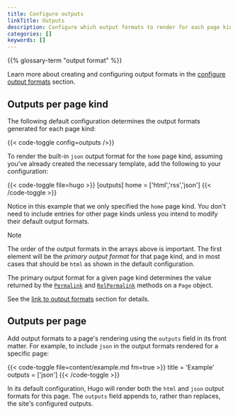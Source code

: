 ```yaml
---
title: Configure outputs
linkTitle: Outputs
description: Configure which output formats to render for each page kind.
categories: []
keywords: []
---
```


{{% glossary-term "output format" %}}

Learn more about creating and configuring output formats in the [configure output formats][] section.

## Outputs per page kind

The following default configuration determines the output formats generated for each page kind:

{{< code-toggle config=outputs />}}

To render the built-in `json` output format for the `home` page kind, assuming you've already created the necessary template, add the following to your configuration:

{{< code-toggle file=hugo >}}
[outputs]
home = ['html','rss','json']
{{< /code-toggle >}}

Notice in this example that we only specified the `home` page kind. You don't need to include entries for other page kinds unless you intend to modify their default output formats.

> [!note]
> The order of the output formats in the arrays above is important. The first element will be the _primary output format_ for that page kind, and in most cases that should be `html` as shown in the default configuration.
>
> The primary output format for a given page kind determines the value returned by the [`Permalink`][] and [`RelPermalink`][] methods on a `Page` object.
>
> See the [link to output formats][] section for details.

## Outputs per page

Add output formats to a page's rendering using the `outputs` field in its front matter. For example, to include `json` in the output formats rendered for a specific page:

{{< code-toggle file=content/example.md fm=true >}}
title = 'Example'
outputs = ['json']
{{< /code-toggle >}}

In its default configuration, Hugo will render both the `html` and `json` output formats for this page. The `outputs` field appends to, rather than replaces, the site's configured outputs.

[`Permalink`]: /docs/reference/methods/page/permalink/
[`RelPermalink`]: /docs/reference/methods/page/relpermalink/
[configure output formats]: /docs/reference/configuration/output-formats/
[link to output formats]: /docs/reference/configuration/output-formats/#link-to-output-formats
